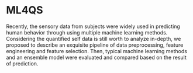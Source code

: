 # ML4QS

Recently, the sensory data from subjects were widely used in predicting human behavior through using multiple machine learning methods. Considering the quantified self data is still worth to analyze in-depth, we proposed to describe an exquisite pipeline of data preprocessing, feature engineering and feature selection. Then, typical machine learning methods and an ensemble model were evaluated and compared based on the result of prediction.
